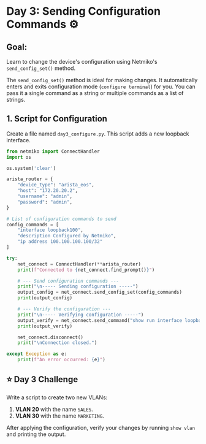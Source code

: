 #  Day 3: Sending Configuration Commands ⚙️

## **Goal:** 
Learn to change the device's configuration using Netmiko's `send_config_set()` method.

The `send_config_set()` method is ideal for making changes. It automatically enters and exits configuration mode (`configure terminal`) for you. You can pass it a single command as a string or multiple commands as a list of strings.

## **1. Script for Configuration**

Create a file named `day3_configure.py`. This script adds a new loopback interface.

```python
from netmiko import ConnectHandler
import os

os.system('clear')

arista_router = {
    "device_type": "arista_eos",
    "host": "172.20.20.2",
    "username": "admin",
    "password": "admin",
}

# List of configuration commands to send
config_commands = [
    "interface loopback100",
    "description Configured by Netmiko",
    "ip address 100.100.100.100/32"
]

try:
    net_connect = ConnectHandler(**arista_router)
    print(f"Connected to {net_connect.find_prompt()}")

    # --- Send configuration commands ---
    print("\n----- Sending configuration -----")
    output_config = net_connect.send_config_set(config_commands)
    print(output_config)

    # --- Verify the configuration ---
    print("\n----- Verifying configuration -----")
    output_verify = net_connect.send_command("show run interface loopback100")
    print(output_verify)

    net_connect.disconnect()
    print("\nConnection closed.")

except Exception as e:
    print(f"An error occurred: {e}")
```

## **⭐ Day 3 Challenge**

Write a script to create two new VLANs:

1.  **VLAN 20** with the name `SALES`.
2.  **VLAN 30** with the name `MARKETING`.

After applying the configuration, verify your changes by running `show vlan` and printing the output.

